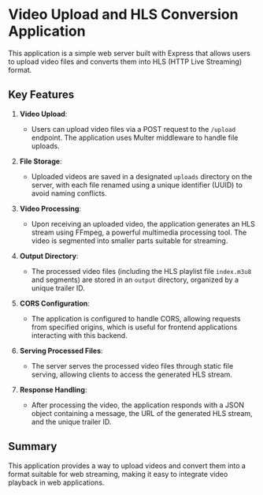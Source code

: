 # Video Upload and HLS Conversion Application

This application is a simple web server built with Express that allows users to upload video files and converts them into HLS (HTTP Live Streaming) format.

## Key Features

1. **Video Upload**:
   - Users can upload video files via a POST request to the `/upload` endpoint. The application uses Multer middleware to handle file uploads.

2. **File Storage**:
   - Uploaded videos are saved in a designated `uploads` directory on the server, with each file renamed using a unique identifier (UUID) to avoid naming conflicts.

3. **Video Processing**:
   - Upon receiving an uploaded video, the application generates an HLS stream using FFmpeg, a powerful multimedia processing tool. The video is segmented into smaller parts suitable for streaming.

4. **Output Directory**:
   - The processed video files (including the HLS playlist file `index.m3u8` and segments) are stored in an `output` directory, organized by a unique trailer ID.

5. **CORS Configuration**:
   - The application is configured to handle CORS, allowing requests from specified origins, which is useful for frontend applications interacting with this backend.

6. **Serving Processed Files**:
   - The server serves the processed video files through static file serving, allowing clients to access the generated HLS stream.

7. **Response Handling**:
   - After processing the video, the application responds with a JSON object containing a message, the URL of the generated HLS stream, and the unique trailer ID.

## Summary

This application provides a way to upload videos and convert them into a format suitable for web streaming, making it easy to integrate video playback in web applications.

